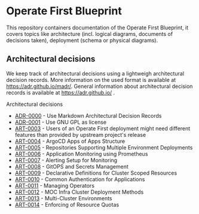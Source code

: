 # Operate First Blueprint

This repository containers documentation of the Operate First Blueprint, it covers topics like architecture (incl.
logical diagrams, documents of decisions taken), deployment (schema or physical diagrams).

Architectural decisions
-----------------------

We keep track of architectural decisions using a lightweigh architectural decision records. More information on the
used format is available at https://adr.github.io/madr/. General information about architectural decision records
is available at https://adr.github.io/ .

Architectural decisions

* [ADR-0000](docs/adr/0000-use-markdown-architectural-decision-records.md) - Use Markdown Architectural Decision Records
* [ADR-0001](docs/adr/0001-use-gpl3-as-license.md) - Use GNU GPL as license
* [ART-0003](docs/adr/0003-feature-selection-policy.md) - Users of an Operate First deployment might need different features than provided by upstream project's release
* [ART-0004](docs/adr/0004-argocd-apps-of-apps-structure.md) - ArgoCD Apps of Apps Structure
* [ART-0005](docs/adr/0005-support-multi-environments-in-repos.md) - Repositories Supporting Multiple Environment Deployments
* [ART-0006](docs/adr/0006-monitoring-structure.md) - Application Monitoring using Prometheus
* [ART-0007](docs/adr/0007-alerting-setup.md) - Alerting Setup for Monitoring
* [ART-0008](docs/adr/0008-secrets-management.md) - GitOPS and Secrets Management
* [ART-0009](docs/adr/0009-cluster-resources.md) - Declarative Definitions for Cluster Scoped Resources
* [ART-0010](docs/adr/0010-common-auth-for-applications.md) - Common Authentication for Applications
* [ART-0011](docs/adr/0011-operators.md) - Managing Operators
* [ART-0012](docs/adr/0012-moc-infra-cluster-deployment-methods.md) - MOC Infra Cluster Deployment Methods
* [ART-0013](docs/adr/0013-multicluster-environments.md) - Multi-Cluster Environments
* [ART-0014](docs/adr/0014-enforcing-resource-quotas.md) - Enforcing of Resource Quotas
